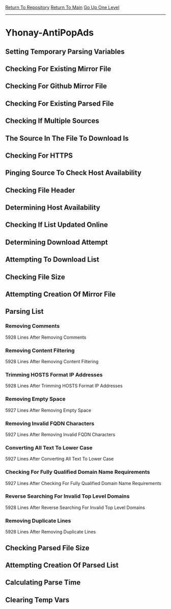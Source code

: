 [Return To Repository](https://github.com/deathbybandaid/piholeparser/)
[Return To Main](https://github.com/deathbybandaid/piholeparser/blob/master/RecentRunLogs/Mainlog.md)
[Go Up One Level](https://github.com/deathbybandaid/piholeparser/blob/master/RecentRunLogs/TopLevelScripts/30-Processing-External-Blacklists.md)
____________________________________
# Yhonay-AntiPopAds
## Setting Temporary Parsing Variables
## Checking For Existing Mirror File
## Checking For Github Mirror File
## Checking For Existing Parsed File
## Checking If Multiple Sources
## The Source In The File To Download Is
## Checking For HTTPS
## Pinging Source To Check Host Availability
## Checking File Header
## Determining Host Availability
## Checking If List Updated Online
## Determining Download Attempt
## Attempting To Download List
## Checking File Size
## Attempting Creation Of Mirror File
## Parsing List
### Removing Comments
5928 Lines After Removing Comments
### Removing Content Filtering
5928 Lines After Removing Content Filtering
### Trimming HOSTS Format IP Addresses
5928 Lines After Trimming HOSTS Format IP Addresses
### Removing Empty Space
5927 Lines After Removing Empty Space
### Removing Invalid FQDN Characters
5927 Lines After Removing Invalid FQDN Characters
### Converting All Text To Lower Case
5927 Lines After Converting All Text To Lower Case
### Checking For Fully Qualified Domain Name Requirements
5927 Lines After Checking For Fully Qualified Domain Name Requirements
### Reverse Searching For Invalid Top Level Domains
5928 Lines After Reverse Searching For Invalid Top Level Domains
### Removing Duplicate Lines
5928 Lines After Removing Duplicate Lines
## Checking Parsed File Size
## Attempting Creation Of Parsed List
## Calculating Parse Time
## Clearing Temp Vars
